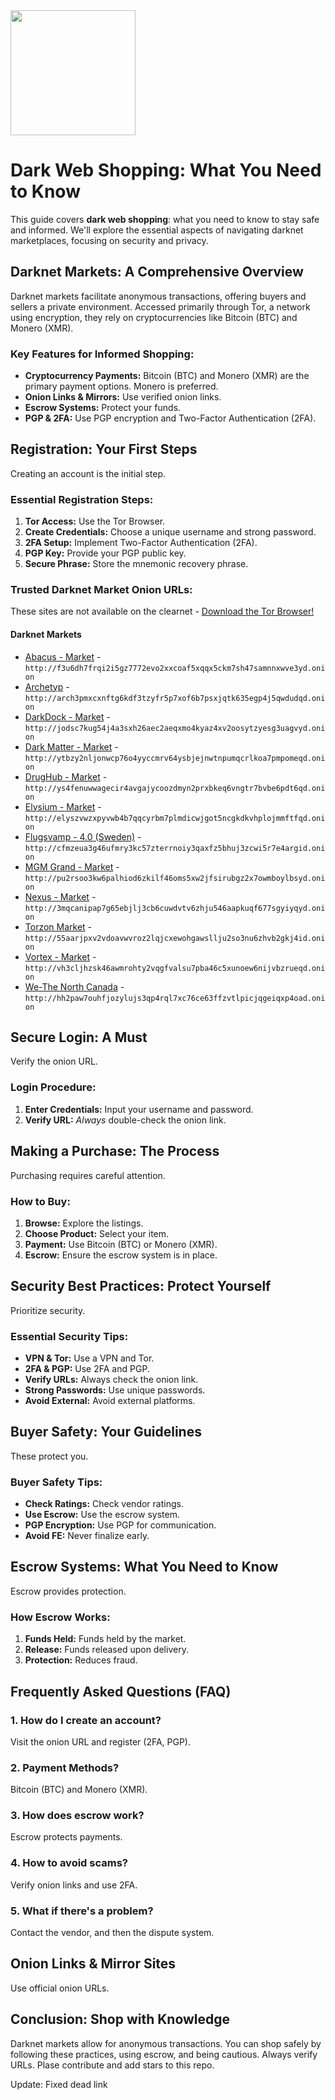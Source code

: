 <img src="/default/freeze.webp" width="200">

# Dark Web Shopping: What You Need to Know

This guide covers **dark web shopping**: what you need to know to stay safe and informed.  We'll explore the essential aspects of navigating darknet marketplaces, focusing on security and privacy.

## Darknet Markets: A Comprehensive Overview

Darknet markets facilitate anonymous transactions, offering buyers and sellers a private environment. Accessed primarily through Tor, a network using encryption, they rely on cryptocurrencies like Bitcoin (BTC) and Monero (XMR).

### Key Features for Informed Shopping:

*   **Cryptocurrency Payments:** Bitcoin (BTC) and Monero (XMR) are the primary payment options. Monero is preferred.
*   **Onion Links & Mirrors:** Use verified onion links.
*   **Escrow Systems:** Protect your funds.
*   **PGP & 2FA:**  Use PGP encryption and Two-Factor Authentication (2FA).

## Registration: Your First Steps

Creating an account is the initial step.

### Essential Registration Steps:

1.  **Tor Access:** Use the Tor Browser.
2.  **Create Credentials:** Choose a unique username and strong password.
3.  **2FA Setup:** Implement Two-Factor Authentication (2FA).
4.  **PGP Key:** Provide your PGP public key.
5.  **Secure Phrase:** Store the mnemonic recovery phrase.

### Trusted Darknet Market Onion URLs:
These sites are not available on the clearnet - [Download the Tor Browser!](https://www.torproject.org/download/)

#### Darknet Markets

*   [Abacus - Market](http://f3u6dh7frqi2i5gz7772evo2xxcoaf5xqqx5ckm7sh47samnnxwve3yd.onion) - `http://f3u6dh7frqi2i5gz7772evo2xxcoaf5xqqx5ckm7sh47samnnxwve3yd.onion`
*   [Archetyp](@archetyp) - `http://arch3pmxcxnftg6kdf3tzyfr5p7xof6b7psxjqtk635egp4j5qwdudqd.onion`
*   [DarkDock - Market](http://jodsc7kug54j4a3sxh26aec2aeqxmo4kyaz4xv2oosytzyesg3uagvyd.onion) - `http://jodsc7kug54j4a3sxh26aec2aeqxmo4kyaz4xv2oosytzyesg3uagvyd.onion`
*   [Dark Matter - Market](http://ytbzy2nljonwcp76o4yyccmrv64ysbjejnwtnpumqcrlkoa7pmpomeqd.onion) - `http://ytbzy2nljonwcp76o4yyccmrv64ysbjejnwtnpumqcrlkoa7pmpomeqd.onion`
*   [DrugHub - Market](http://ys4fenuwwagecir4avgajycoozdmyn2prxbkeq6vngtr7bvbe6pdt6qd.onion) - `http://ys4fenuwwagecir4avgajycoozdmyn2prxbkeq6vngtr7bvbe6pdt6qd.onion`
*   [Elysium - Market](http://elyszvwzxpyvwb4b7qqcyrbm7plmdicwjgot5ncgkdkvhplojmmftfqd.onion) - `http://elyszvwzxpyvwb4b7qqcyrbm7plmdicwjgot5ncgkdkvhplojmmftfqd.onion`
*   [Flugsvamp - 4.0 (Sweden)](http://cfmzeua3g46ufmry3kc57zterrnoiy3qaxfz5bhuj3zcwi5r7e4argid.onion) - `http://cfmzeua3g46ufmry3kc57zterrnoiy3qaxfz5bhuj3zcwi5r7e4argid.onion`
*   [MGM Grand - Market](http://pu2rsoo3kw6palhiod6zkilf46oms5xw2jfsirubgz2x7owmboylbsyd.onion) - `http://pu2rsoo3kw6palhiod6zkilf46oms5xw2jfsirubgz2x7owmboylbsyd.onion`
*   [Nexus - Market](http://3mqcanipap7g65ebjlj3cb6cuwdvtv6zhju546aapkuqf677sgyiyqyd.onion) - `http://3mqcanipap7g65ebjlj3cb6cuwdvtv6zhju546aapkuqf677sgyiyqyd.onion`
*   [Torzon Market](http://55aarjpxv2vdoavwvroz2lqjcxewohgawsllju2so3nu6zhvb2gkj4id.onion) - `http://55aarjpxv2vdoavwvroz2lqjcxewohgawsllju2so3nu6zhvb2gkj4id.onion`
*   [Vortex - Market](http://vh3cljhzsk46awmrohty2vqgfvalsu7pba46c5xunoew6nijvbzrueqd.onion) - `http://vh3cljhzsk46awmrohty2vqgfvalsu7pba46c5xunoew6nijvbzrueqd.onion`
*   [We-The North Canada](http://hh2paw7ouhfjozylujs3qp4rql7xc76ce63ffzvtlpicjqgeiqxp4oad.onion) - `http://hh2paw7ouhfjozylujs3qp4rql7xc76ce63ffzvtlpicjqgeiqxp4oad.onion`

## Secure Login: A Must

Verify the onion URL.

### Login Procedure:

1.  **Enter Credentials:** Input your username and password.
2.  **Verify URL:** *Always* double-check the onion link.

## Making a Purchase: The Process

Purchasing requires careful attention.

### How to Buy:

1.  **Browse:** Explore the listings.
2.  **Choose Product:** Select your item.
3.  **Payment:** Use Bitcoin (BTC) or Monero (XMR).
4.  **Escrow:** Ensure the escrow system is in place.

## Security Best Practices: Protect Yourself

Prioritize security.

### Essential Security Tips:

*   **VPN & Tor:** Use a VPN and Tor.
*   **2FA & PGP:** Use 2FA and PGP.
*   **Verify URLs:** Always check the onion link.
*   **Strong Passwords:** Use unique passwords.
*   **Avoid External:** Avoid external platforms.

## Buyer Safety: Your Guidelines

These protect you.

### Buyer Safety Tips:

*   **Check Ratings:** Check vendor ratings.
*   **Use Escrow:** Use the escrow system.
*   **PGP Encryption:** Use PGP for communication.
*   **Avoid FE:** Never finalize early.

## Escrow Systems: What You Need to Know

Escrow provides protection.

### How Escrow Works:

1.  **Funds Held:** Funds held by the market.
2.  **Release:** Funds released upon delivery.
3.  **Protection:** Reduces fraud.

## Frequently Asked Questions (FAQ)

### 1. How do I create an account?

Visit the onion URL and register (2FA, PGP).

### 2. Payment Methods?

Bitcoin (BTC) and Monero (XMR).

### 3. How does escrow work?

Escrow protects payments.

### 4. How to avoid scams?

Verify onion links and use 2FA.

### 5. What if there's a problem?

Contact the vendor, and then the dispute system.

## Onion Links & Mirror Sites

Use official onion URLs.

## Conclusion: Shop with Knowledge

Darknet markets allow for anonymous transactions. You can shop safely by following these practices, using escrow, and being cautious. Always verify URLs.
Plase contribute and add stars to this repo.



























Update: Fixed dead link